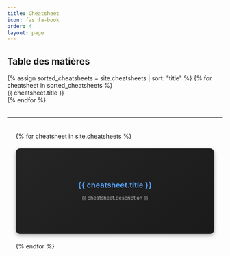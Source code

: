 ```yaml
---
title: Cheatsheet
icon: fas fa-book
order: 4
layout: page
---
```


<a id="skip-to-content" href="#cheatsheet-content" style="position:absolute;left:-9999px;top:auto;width:1px;height:1px;overflow:hidden;">
  Aller au contenu
</a>

<nav id="toc" style="margin: 2rem auto; max-width: 900px;">
  <h2>Table des matières</h2>
  <ul>
    {% assign sorted_cheatsheets = site.cheatsheets | sort: "title" %}
    {% for cheatsheet in sorted_cheatsheets %}
    <li><a href="{{ cheatsheet.url }}">{{ cheatsheet.title }}</a></li>
    {% endfor %}
  </ul>
</nav>

<hr id="cheatsheet-content" />

<style>
.card-container {
  display: grid;
  grid-template-columns: repeat(auto-fit, minmax(260px, 1fr));
  gap: 20px;
  padding: 20px;
  max-width: 1200px;
  margin: 0 auto;
}

.card {
  background: linear-gradient(145deg, #252525, #1a1a1a);
  border: 1px solid #3a3a3a;
  border-radius: 10px;
  padding: 24px;
  box-shadow: 0 4px 10px rgba(0, 0, 0, 0.3);
  transition: all 0.3s ease;
  color: #e6e6e6;
  text-align: center;
  display: flex;
  flex-direction: column;
  justify-content: center;
  min-height: 150px;
}

.card:hover {
  transform: scale(1.03);
  box-shadow: 0 6px 16px rgba(0, 0, 0, 0.4);
  border-color: #58a6ff;
}

.card h3 {
  margin: 0 0 12px;
  font-size: 1.25em;
  font-weight: 600;
  color: #58a6ff;
}

.card p {
  margin: 0;
  font-size: 0.85em;
  color: #b3b3b3;
  line-height: 1.4;
}

.card a {
  text-decoration: none;
  color: inherit;
  display: block;
}

.card a:hover {
  text-decoration: none;
}
</style>

<div class="card-container">
  {% for cheatsheet in site.cheatsheets %}
  <div class="card">
    <a href="{{ cheatsheet.url }}">
      <h3>{{ cheatsheet.title }}</h3>
      <p>{{ cheatsheet.description }}</p>
    </a>
  </div>
  {% endfor %}
</div>
